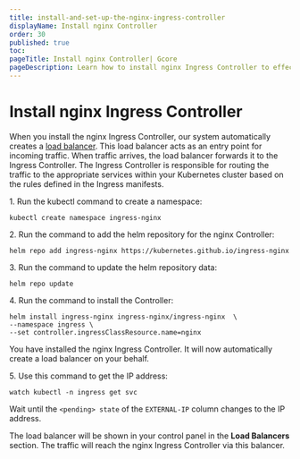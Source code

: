 ```yaml
---
title: install-and-set-up-the-nginx-ingress-controller
displayName: Install nginx Controller
order: 30
published: true
toc:
pageTitle: Install nginx Controller| Gcore
pageDescription: Learn how to install nginx Ingress Controller to effectively manage network traffic within a cluster.
---
```

# Install nginx Ingress Controller

When you install the nginx Ingress Controller, our system automatically creates a <a href="https://gcore.com/cloud/load-balancers/" target="_blank">load balancer</a>. This load balancer acts as an entry point for incoming traffic. When traffic arrives, the load balancer forwards it to the Ingress Controller. The Ingress Controller is responsible for routing the traffic to the appropriate services within your Kubernetes cluster based on the rules defined in the Ingress manifests.

1\. Run the kubectl command to create a namespace:

```
kubectl create namespace ingress-nginx
```

2\. Run the command to add the helm repository for the nginx Controller:

```
helm repo add ingress-nginx https://kubernetes.github.io/ingress-nginx
```

3\. Run the command to update the helm repository data:

```
helm repo update
```

4\. Run the command to install the Controller:

```
helm install ingress-nginx ingress-nginx/ingress-nginx  \
--namespace ingress \
--set controller.ingressClassResource.name=nginx
```

You have installed the nginx Ingress Controller. It will now automatically create a load balancer on your behalf.

5\. Use this command to get the IP address:

```
watch kubectl -n ingress get svc
```
Wait until the `<pending> state` of the `EXTERNAL-IP` column changes to the IP address.

The load balancer will be shown in your control panel in the **Load Balancers** section. The traffic will reach the nginx Ingress Controller via this balancer.